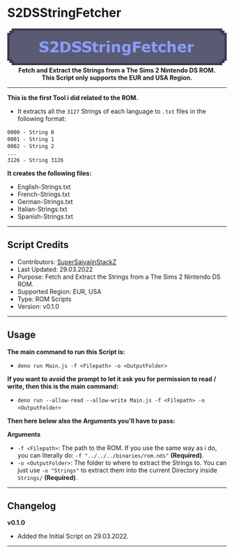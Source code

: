 # S2DSStringFetcher

<p align="center">
	<img src="https://github.com/SuperSaiyajinStackZ/S2DSTestStuff/blob/main/resources/s2dsstringfetcher.png" alt="Box Image"><br>
	<b>Fetch and Extract the Strings from a The Sims 2 Nintendo DS ROM.</b><br>
	<b>This Script only supports the EUR and USA Region.</b><br>
</p><hr>

**This is the first Tool i did related to the ROM.**
- It extracts all the `3127` Strings of each language to `.txt` files in the following format:
```
0000 - String 0
0001 - String 1
0002 - String 2
...
3126 - String 3126
```

**It creates the following files:**
- English-Strings.txt
- French-Strings.txt
- German-Strings.txt
- Italian-Strings.txt
- Spanish-Strings.txt
<hr>

## Script Credits
- Contributors: [SuperSaiyajinStackZ](https://github.com/SuperSaiyajinStackZ)
- Last Updated: 29.03.2022
- Purpose: Fetch and Extract the Strings from a The Sims 2 Nintendo DS ROM.
- Supported Region: EUR, USA
- Type: ROM Scripts
- Version: v0.1.0
<hr>

## Usage
**The main command to run this Script is:**
- `deno run Main.js -f <Filepath> -o <OutputFolder>`

**If you want to avoid the prompt to let it ask you for permission to read / write, then this is the main command:**
- `deno run --allow-read --allow-write Main.js -f <Filepath> -o <OutputFolder>`

**Then here below also the Arguments you'll have to pass:**

**Arguments**
- `-f <Filepath>`: The path to the ROM. If you use the same way as i do, you can literally do: `-f "../../../binaries/rom.nds"` **(Required)**.
- `-o <OutputFolder>`: The folder to where to extract the Strings to. You can just use `-o "Strings"` to extract them into the current Directory inside `Strings/` **(Required)**.
<hr>

## Changelog
**v0.1.0**
- Added the Initial Script on 29.03.2022.
<hr>